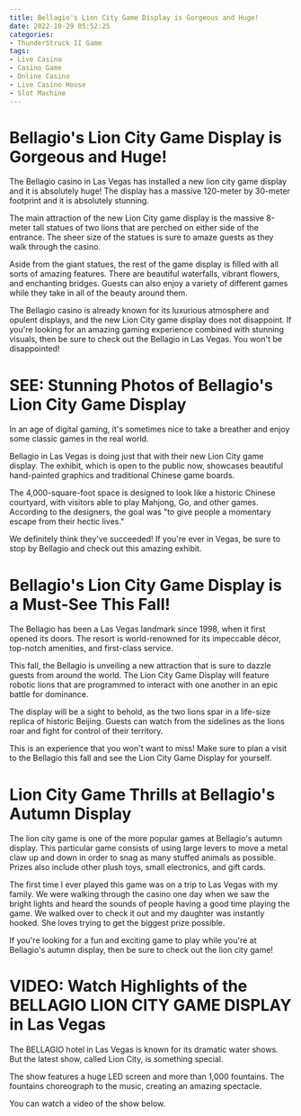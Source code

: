 ```yaml
---
title: Bellagio's Lion City Game Display is Gorgeous and Huge!
date: 2022-10-29 05:52:25
categories:
- ThunderStruck II Game
tags:
- Live Casino
- Casino Game
- Online Casino
- Live Casino House
- Slot Machine
---
```



#  Bellagio's Lion City Game Display is Gorgeous and Huge!

The Bellagio casino in Las Vegas has installed a new lion city game display and it is absolutely huge! The display has a massive 120-meter by 30-meter footprint and it is absolutely stunning.

The main attraction of the new Lion City game display is the massive 8-meter tall statues of two lions that are perched on either side of the entrance. The sheer size of the statues is sure to amaze guests as they walk through the casino.

Aside from the giant statues, the rest of the game display is filled with all sorts of amazing features. There are beautiful waterfalls, vibrant flowers, and enchanting bridges. Guests can also enjoy a variety of different games while they take in all of the beauty around them.

The Bellagio casino is already known for its luxurious atmosphere and opulent displays, and the new Lion City game display does not disappoint. If you're looking for an amazing gaming experience combined with stunning visuals, then be sure to check out the Bellagio in Las Vegas. You won't be disappointed!

#  SEE: Stunning Photos of Bellagio's Lion City Game Display 

In an age of digital gaming, it's sometimes nice to take a breather and enjoy some classic games in the real world.

Bellagio in Las Vegas is doing just that with their new Lion City game display. The exhibit, which is open to the public now, showcases beautiful hand-painted graphics and traditional Chinese game boards.

The 4,000-square-foot space is designed to look like a historic Chinese courtyard, with visitors able to play Mahjong, Go, and other games. According to the designers, the goal was "to give people a momentary escape from their hectic lives."

We definitely think they've succeeded! If you're ever in Vegas, be sure to stop by Bellagio and check out this amazing exhibit.

#  Bellagio's Lion City Game Display is a Must-See This Fall!

The Bellagio has been a Las Vegas landmark since 1998, when it first opened its doors. The resort is world-renowned for its impeccable décor, top-notch amenities, and first-class service.

This fall, the Bellagio is unveiling a new attraction that is sure to dazzle guests from around the world. The Lion City Game Display will feature robotic lions that are programmed to interact with one another in an epic battle for dominance.

The display will be a sight to behold, as the two lions spar in a life-size replica of historic Beijing. Guests can watch from the sidelines as the lions roar and fight for control of their territory.

This is an experience that you won't want to miss! Make sure to plan a visit to the Bellagio this fall and see the Lion City Game Display for yourself.

#  Lion City Game Thrills at Bellagio's Autumn Display 

The lion city game is one of the more popular games at Bellagio's autumn display. This particular game consists of using large levers to move a metal claw up and down in order to snag as many stuffed animals as possible. Prizes also include other plush toys, small electronics, and gift cards.

The first time I ever played this game was on a trip to Las Vegas with my family. We were walking through the casino one day when we saw the bright lights and heard the sounds of people having a good time playing the game. We walked over to check it out and my daughter was instantly hooked. She loves trying to get the biggest prize possible.

If you're looking for a fun and exciting game to play while you're at Bellagio's autumn display, then be sure to check out the lion city game!

#  VIDEO: Watch Highlights of the BELLAGIO LION CITY GAME DISPLAY in Las Vegas

The BELLAGIO hotel in Las Vegas is known for its dramatic water shows. But the latest show, called Lion City, is something special.

The show features a huge LED screen and more than 1,000 fountains. The fountains choreograph to the music, creating an amazing spectacle.

You can watch a video of the show below.
